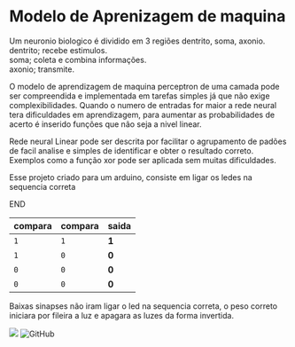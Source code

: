
# Modelo de Aprenizagem de maquina 

Um neuronio biologico  é dividido em 3 regiões dentrito, soma, axonio.      
dentrito; recebe estimulos.      
soma; coleta e combina informações.       
axonio; transmite.      


O modelo de aprendizagem de maquina perceptron de uma camada pode ser compreendida e implementada em tarefas simples já que não exige complexibilidades.
Quando o numero de entradas for maior a rede neural tera dificuldades em aprendizagem, para aumentar as probabilidades de acerto é inserido  funções que não seja a nivel linear.

Rede neural Linear pode ser descrita por facilitar o agrupamento de padões de facil analise  e simples de identificar e obter o resultado correto.
Exemplos como  a função xor pode ser aplicada sem muitas dificuldades.

Esse projeto criado para um arduino, consiste em ligar os ledes na sequencia correta 

END


| compara | compara     |  saida             |
| :-------- | :------- | :------------------------- |
| `1` | `1` | **1** |
| `1` | `0` | **0** |
| `0` | `0` | **0** |
| `0` | `0` | **0** |

Baixas sinapses não iram ligar o led na sequencia correta, o peso correto iniciara por fileira a luz e apagara as luzes da forma invertida.

![](https://img.shields.io/badge/Code-v3.9-informational?style=flat&logo=python&logoColor=white&color=blue) ![GitHub](https://img.shields.io/badge/licence-MIT-GREE) 

